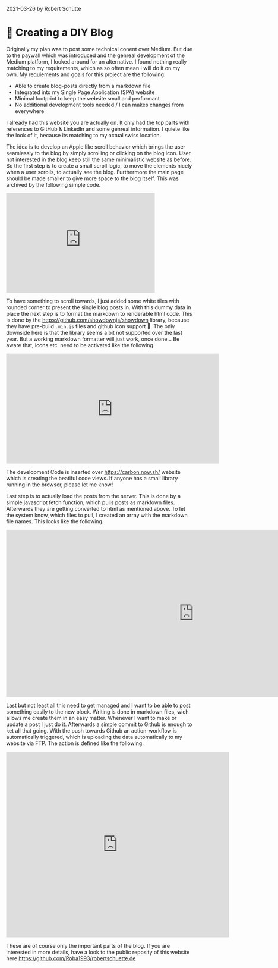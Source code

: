 2021-03-26 by Robert Schütte 
# :tada: Creating a DIY Blog

Originally my plan was to post some technical conent over Medium. But due to the paywall which was introduced and the genreal development of the Medium platform, I looked around for an alternative. I found nothing really matching to my requirements, which as so often mean I will do it on my own. My requiements and goals for this project are the following:

* Able to create blog-posts directly from a markdown file
* Integrated into my Single Page Application (SPA) website
* Minimal footprint to keep the website small and performant
* No additional development tools needed / I can makes changes from everywhere

I already had this website you are actually on. It only had the top parts with references to GitHub & LinkedIn and some genreal information. I quiete like the look of it, because its matching to my actual swiss location. 

The idea is to develop an Apple like scroll behavior which brings the user seamlessly to the blog by simply scrolling or clicking on the blog icon. User not interested in the blog keep still the same minimalistic website as before. So the first step is to create a small scroll logic, to move the elements nicely when a user scrolls, to actually see the blog. Furthermore the main page should be made smaller to give more space to the blog itself. This was archived by the following simple code.

<div class="code"><iframe
  src="https://carbon.now.sh/embed/5sOxoxtcdsDkvpkVsNrB"
  style="width: 400px; height: 268px; border:0; transform: scale(1); overflow:hidden;"
  sandbox="allow-scripts allow-same-origin">
</iframe></div>

To have something to scroll towards, I just added some white tiles with rounded corner to present the single blog posts in. With this dummy data in place the next step is to format the markdown to renderable html code. This is done by the <https://github.com/showdownjs/showdown> library, because they have pre-build `.min.js` files and github icon support :muscle:. The only downside here is that the library seems a bit not supported over the last year. But a working markdown formatter will just work, once done... Be aware that, icons etc. need to be activated like the following.

<div class="code"><iframe
  src="https://carbon.now.sh/embed/XgJOUdoEYC8XhZDOt6a8"
  style="width: 572px; height: 296px; border:0; transform: scale(1); overflow:hidden;"
  sandbox="allow-scripts allow-same-origin">
</iframe></div>

The development Code is inserted over <https://carbon.now.sh/> website which is creating the beatiful code views. If anyone has a small library running in the browser, please let me know!

Last step is to actually load the posts from the server. This is done by a simple javascript fetch function, which pulls posts as markfown files. Afterwards they are getting converted to html as mentioned above. To let the system know, which files to pull, I created an array with the markdown file names. This looks like the following.

<div class="code"><iframe
  src="https://carbon.now.sh/embed/K25BsMymjt8mFPTfBUB6"
  style="width: 1010px; height: 450px; border:0; transform: scale(1); overflow:hidden;"
  sandbox="allow-scripts allow-same-origin">
</iframe></div>

Last but not least all this need to get managed and I want to be able to post something easily to the new block. Writing is done in markdown files, wich allows me create them in an easy matter. Whenever I want to make or update a post I just do it. Afterwards a simple commit to Github is enough to ket all that going. With the push towards Github an action-workflow is automatically triggered, which is uploading the data automatically to my website via FTP. The action is defined like the following.


<div class="code"><iframe
  src="https://carbon.now.sh/embed/CMKcBdw7M3tv0FjA4Bsx"
  style="width: 600px; height: 500px; border:0; transform: scale(1); overflow:hidden;"
  sandbox="allow-scripts allow-same-origin">
</iframe></div>

These are of course only the important parts of the blog. If you are interested in more details, have a look to the public reposity of this website here <https://github.com/Roba1993/robertschuette.de>
